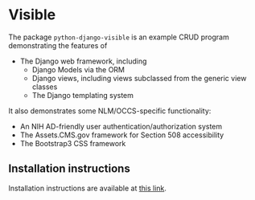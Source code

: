 # Visible

The package `python-django-visible` is an example CRUD program demonstrating the features of

- The Django web framework, including
	- Django Models via the ORM
	- Django views, including views subclassed from the generic view classes
	- The Django templating system

It also demonstrates some NLM/OCCS-specific functionality:

- An NIH AD-friendly user authentication/authorization system
- The Assets.CMS.gov framework for Section 508 accessibility
- The Bootstrap3 CSS framework

## Installation instructions

Installation instructions are available at [this link](https://git-scm.nlm.nih.gov/projects/PYTHON/repos/python-django-visible/browse/docs/install.md).